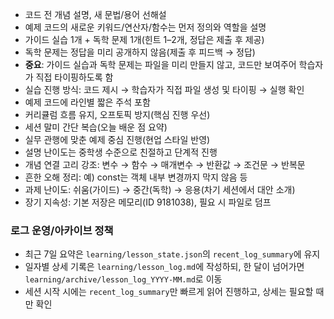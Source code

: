 - 코드 전 개념 설명, 새 문법/용어 선해설
- 예제 코드의 새로운 키워드/연산자/함수는 먼저 정의와 역할을 설명
- 가이드 실습 1개 + 독학 문제 1개(힌트 1–2개, 정답은 제출 후 제공)
- 독학 문제는 정답을 미리 공개하지 않음(제출 후 피드백 → 정답)
- **중요**: 가이드 실습과 독학 문제는 파일을 미리 만들지 않고, 코드만 보여주어 학습자가 직접 타이핑하도록 함
- 실습 진행 방식: 코드 제시 → 학습자가 직접 파일 생성 및 타이핑 → 실행 확인
- 예제 코드에 라인별 짧은 주석 포함
- 커리큘럼 흐름 유지, 오프토픽 방지(핵심 진행 우선)
- 세션 말미 간단 복습(오늘 배운 점 요약)
- 실무 관행에 맞춘 예제 중심 진행(현업 스타일 반영)
- 설명 난이도는 중학생 수준으로 친절하고 단계적 진행
- 개념 연결 고리 강조: 변수 → 함수 → 매개변수 → 반환값 → 조건문 → 반복문
- 흔한 오해 정리: 예) const는 객체 내부 변경까지 막지 않음 등
- 과제 난이도: 쉬움(가이드) → 중간(독학) → 응용(차기 세션에서 대안 소개)
- 장기 지속성: 기본 저장은 메모리(ID 9181038), 필요 시 파일로 덤프

### 로그 운영/아카이브 정책

- 최근 7일 요약은 `learning/lesson_state.json`의 `recent_log_summary`에 유지
- 일자별 상세 기록은 `learning/lesson_log.md`에 작성하되, 한 달이 넘어가면 `learning/archive/lesson_log_YYYY-MM.md`로 이동
- 세션 시작 시에는 `recent_log_summary`만 빠르게 읽어 진행하고, 상세는 필요할 때만 확인

